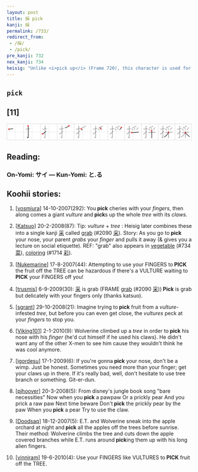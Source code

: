 ```yaml
---
layout: post
title: 採 pick
kanji: 採
permalink: /733/
redirect_from:
 - /採/
 - /pick/
pre_kanji: 732
nex_kanji: 734
heisig: "Unlike <i>pick up</i> (Frame 720), this character is used for <b>picking</b> fruits from trees. Its elements: <i>finger</i> . . . <i>grab</i>."
---
```


## `pick`

## [11]

<div class="stroke"><img src="../images/E68EA1.png" /></div>

## Reading:

### On-Yomi: サイ &mdash; Kun-Yomi: と.る

## Koohii stories:

1) [<a href="http://kanji.koohii.com/profile/vosmiura">vosmiura</a>] 14-10-2007(292): You<strong> pick</strong> cheries with your <em>fingers</em>, then along comes a giant <em>vulture</em> and<strong> pick</strong>s up the whole <em>tree</em> with its <em>claws</em>. 

2) [<a href="http://kanji.koohii.com/profile/Katsuo">Katsuo</a>] 20-2-2008(87): Tip: <em>vulture</em> + <em>tree</em> : Heisig later combines these into a single kanji   <a href="http://jisho.org/kanji/details/采">采</a>   called <a href="../2090">grab</a> <span class="index">(#2090 <a href="http://jisho.org/kanji/details/采">采</a>)</span>. Story: As you go to<strong> pick</strong> your nose, your parent <em>grabs</em> your <em>finger</em> and pulls it away (&amp; gives you a lecture on social etiquette). REF: &quot;grab&quot; also appears in <a href="../734">vegetable</a> <span class="index">(#734 <a href="http://jisho.org/kanji/details/菜">菜</a>)</span>, <a href="../1714">coloring</a> <span class="index">(#1714 <a href="http://jisho.org/kanji/details/彩">彩</a>)</span>. 

3) [<a href="http://kanji.koohii.com/profile/Nukemarine">Nukemarine</a>] 17-8-2007(44): Attempting to use your FINGERS to<strong> PICK</strong> the fruit off the TREE can be hazardous if there&#039;s a VULTURE waiting to<strong> PICK</strong> your FINGERS off you! 

4) [<a href="http://kanji.koohii.com/profile/trusmis">trusmis</a>] 6-9-2009(30):   <a href="http://jisho.org/kanji/details/采">采</a>   is grab (FRAME <a href="../2090">grab</a> <span class="index">(#2090 <a href="http://jisho.org/kanji/details/采">采</a>)</span>)<strong> Pick</strong> is grab but delicately with your fingers only (thanks katsuo). 

5) [<a href="http://kanji.koohii.com/profile/sgrant">sgrant</a>] 29-10-2008(21): Imagine trying to<strong> pick</strong> fruit from a <em>vulture</em>-infested <em>tree</em>, but before you can even get close, the <em>vultures</em> peck at your <em>fingers</em> to stop you. 

6) [<a href="http://kanji.koohii.com/profile/Viking101">Viking101</a>] 2-1-2010(9): Wolverine climbed up a <em>tree</em> in order to<strong> pick</strong> his nose with his <em>finger</em> (he&#039;d cut himself if he used his claws). He didn&#039;t want any of the other X-men to see him cause they wouldn&#039;t think he was cool anymore. 

7) [<a href="http://kanji.koohii.com/profile/igordesu">igordesu</a>] 17-1-2009(6): If you&#039;re gonna<strong> pick</strong> your nose, don&#039;t be a wimp. Just be honest. Sometimes you need more than your finger; get your claws up in there. If it&#039;s really bad, well, don&#039;t hesitate to use tree branch or something. Git-er-dun. 

8) [<a href="http://kanji.koohii.com/profile/pjhoover">pjhoover</a>] 20-3-2008(5): From disney&#039;s jungle book song &quot;bare necessities&quot; Now when you<strong> pick</strong> a pawpaw Or a prickly pear And you prick a raw paw Next time beware Don&#039;t<strong> pick</strong> the prickly pear by the paw When you<strong> pick</strong> a pear Try to use the claw. 

9) [<a href="http://kanji.koohii.com/profile/Doodsaq">Doodsaq</a>] 18-12-2007(5): E.T. and Wolverine sneak into the apple orchard at night and<strong> pick</strong> all the apples off the trees before sunrise. Their method: Wolverine climbs the tree and cuts down the apple covered branches while E.T. runs around<strong> pick</strong>ing them up with his long alien fingers. 

10) [<a href="http://kanji.koohii.com/profile/vinniram">vinniram</a>] 19-6-2010(4): Use your FINGERS like VULTURES to<strong> PICK</strong> fruit off the TREE. 
